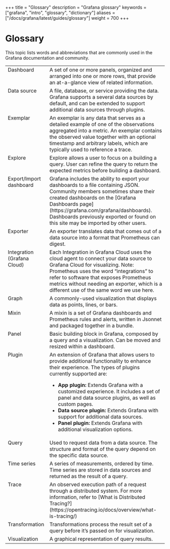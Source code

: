 +++
title = "Glossary"
description = "Grafana glossary"
keywords = ["grafana", "intro", "glossary", "dictionary"]
aliases = ["/docs/grafana/latest/guides/glossary"]
weight = 700
+++

# Glossary

This topic lists words and abbreviations that are commonly used in the Grafana documentation and community.

<table>
  <tr>
    <td style="vertical-align: top">Dashboard</td>
    <td>
      A set of one or more panels, organized and arranged into one or more rows, that provide an at-a-glance view of related information.
    </td>
  </tr>
  <tr>
    <td style="vertical-align: top">Data source</td>
    <td>
      A file, database, or service providing the data. Grafana supports a several data sources by default, and can be extended to support additional data sources through plugins.
    </td>
  </tr>
  <tr>
    <td style="vertical-align: top">Exemplar</td>
    <td>
      An exemplar is any data that serves as a detailed example of one of the observations aggregated into a metric. An exemplar contains the observed value together with an optional timestamp and arbitrary labels, which are typically used to reference a trace.
    </td>
  </tr>
  <tr>
    <td style="vertical-align: top">Explore</td>
    <td>
      Explore allows a user to focus on a building a query. User can refine the query to return the expected metrics before building a dashboard.
    </td>
  </tr>
  <tr>
    <td style="vertical-align: top">Export/Import dashboard</td>
    <td>
      Grafana includes the ability to export your dashboards to a file containing JSON. Community members sometimes share their created dashboards on the [Grafana Dashboards page](https://grafana.com/grafana/dashboards). Dashboards previously exported or found on this site may be imported by other users.
    </td>
  </tr>
  <tr>
    <td style="vertical-align: top">Exporter</td>
    <td>
      An exporter translates data that comes out of a data source into a format that Prometheus can digest.
    </td>
  </tr>
  <tr>
    <td style="vertical-align: top">Integration (Grafana Cloud)</td>
    <td>
      Each Integration in Grafana Cloud uses the cloud agent to connect your data source to Grafana Cloud for visualizing. Note: Prometheus uses the word “integrations” to refer to software that exposes Prometheus metrics without needing an exporter, which is a different use of the same word we use here.
    </td>
  </tr>
  <tr>
    <td style="vertical-align: top">Graph</td>
    <td>
      A commonly-used visualization that displays data as points, lines, or bars.
    </td>
  </tr>
  <tr>
    <td style="vertical-align: top">Mixin</td>
    <td>
      A mixin is a set of Grafana dashboards and Prometheus rules and alerts, written in Jsonnet and packaged together in a bundle.
    </td>
  </tr>
  <tr>
    <td style="vertical-align: top">Panel</td>
    <td>
      Basic building block in Grafana, composed by a query and a visualization. Can be moved and resized within a dashboard.
    </td>
  </tr>
  <tr>
    <td style="vertical-align: top">Plugin</td>
    <td>
      An extension of Grafana that allows users to provide additional functionality to enhance their experience. The types of plugins currently supported are:
      <ul>
        <li>
          <b>App plugin:</b> Extends Grafana with a customized experience. It includes a set of panel and data source plugins, as well as custom pages.
        </li>
        <li>
          <b>Data source plugin:</b> Extends Grafana with support for additional data sources.
        </li>
        <li>
          <b>Panel plugin:</b> Extends Grafana with additional visualization options.
        </li>
      </ul>
    </td>
  </tr>
  <tr>
    <td style="vertical-align: top">Query</td>
    <td>
      Used to request data from a data source. The structure and format of the query depend on the specific data source.
    </td>
  </tr>
  <tr>
    <td style="vertical-align: top">Time series</td>
    <td>
      A series of measurements, ordered by time. Time series are stored in data sources and returned as the result of a query.
    </td>
  </tr>
  <tr>
    <td style="vertical-align: top">Trace</td>
    <td>
      An observed execution path of a request through a distributed system. For more information, refer to [What is Distributed Tracing?](https://opentracing.io/docs/overview/what-is-tracing/)
    </td>
  </tr>
  <tr>
    <td style="vertical-align: top">Transformation</td>
    <td>
      Transformations process the result set of a query before it’s passed on for visualization.
    </td>
  </tr>
  <tr>
    <td style="vertical-align: top">Visualization</td>
    <td>A graphical representation of query results.</td>
  </tr>
</table>
